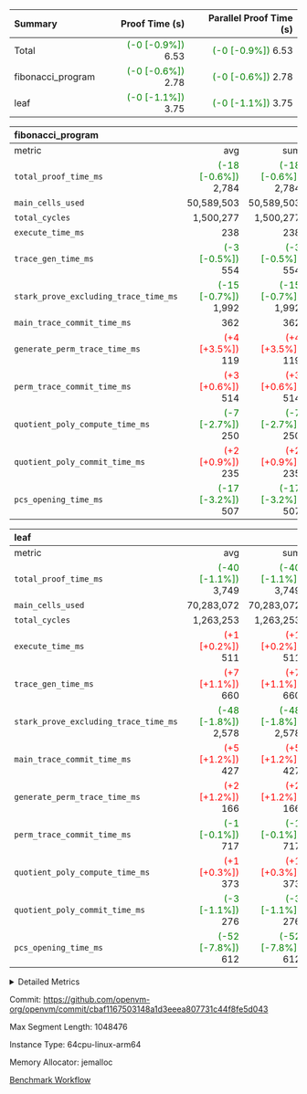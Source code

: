 | Summary | Proof Time (s) | Parallel Proof Time (s) |
|:---|---:|---:|
| Total | <span style='color: green'>(-0 [-0.9%])</span> 6.53 | <span style='color: green'>(-0 [-0.9%])</span> 6.53 |
| fibonacci_program | <span style='color: green'>(-0 [-0.6%])</span> 2.78 | <span style='color: green'>(-0 [-0.6%])</span> 2.78 |
| leaf | <span style='color: green'>(-0 [-1.1%])</span> 3.75 | <span style='color: green'>(-0 [-1.1%])</span> 3.75 |


| fibonacci_program |||||
|:---|---:|---:|---:|---:|
|metric|avg|sum|max|min|
| `total_proof_time_ms ` | <span style='color: green'>(-18 [-0.6%])</span> 2,784 | <span style='color: green'>(-18 [-0.6%])</span> 2,784 | <span style='color: green'>(-18 [-0.6%])</span> 2,784 | <span style='color: green'>(-18 [-0.6%])</span> 2,784 |
| `main_cells_used     ` |  50,589,503 |  50,589,503 |  50,589,503 |  50,589,503 |
| `total_cycles        ` |  1,500,277 |  1,500,277 |  1,500,277 |  1,500,277 |
| `execute_time_ms     ` |  238 |  238 |  238 |  238 |
| `trace_gen_time_ms   ` | <span style='color: green'>(-3 [-0.5%])</span> 554 | <span style='color: green'>(-3 [-0.5%])</span> 554 | <span style='color: green'>(-3 [-0.5%])</span> 554 | <span style='color: green'>(-3 [-0.5%])</span> 554 |
| `stark_prove_excluding_trace_time_ms` | <span style='color: green'>(-15 [-0.7%])</span> 1,992 | <span style='color: green'>(-15 [-0.7%])</span> 1,992 | <span style='color: green'>(-15 [-0.7%])</span> 1,992 | <span style='color: green'>(-15 [-0.7%])</span> 1,992 |
| `main_trace_commit_time_ms` |  362 |  362 |  362 |  362 |
| `generate_perm_trace_time_ms` | <span style='color: red'>(+4 [+3.5%])</span> 119 | <span style='color: red'>(+4 [+3.5%])</span> 119 | <span style='color: red'>(+4 [+3.5%])</span> 119 | <span style='color: red'>(+4 [+3.5%])</span> 119 |
| `perm_trace_commit_time_ms` | <span style='color: red'>(+3 [+0.6%])</span> 514 | <span style='color: red'>(+3 [+0.6%])</span> 514 | <span style='color: red'>(+3 [+0.6%])</span> 514 | <span style='color: red'>(+3 [+0.6%])</span> 514 |
| `quotient_poly_compute_time_ms` | <span style='color: green'>(-7 [-2.7%])</span> 250 | <span style='color: green'>(-7 [-2.7%])</span> 250 | <span style='color: green'>(-7 [-2.7%])</span> 250 | <span style='color: green'>(-7 [-2.7%])</span> 250 |
| `quotient_poly_commit_time_ms` | <span style='color: red'>(+2 [+0.9%])</span> 235 | <span style='color: red'>(+2 [+0.9%])</span> 235 | <span style='color: red'>(+2 [+0.9%])</span> 235 | <span style='color: red'>(+2 [+0.9%])</span> 235 |
| `pcs_opening_time_ms ` | <span style='color: green'>(-17 [-3.2%])</span> 507 | <span style='color: green'>(-17 [-3.2%])</span> 507 | <span style='color: green'>(-17 [-3.2%])</span> 507 | <span style='color: green'>(-17 [-3.2%])</span> 507 |

| leaf |||||
|:---|---:|---:|---:|---:|
|metric|avg|sum|max|min|
| `total_proof_time_ms ` | <span style='color: green'>(-40 [-1.1%])</span> 3,749 | <span style='color: green'>(-40 [-1.1%])</span> 3,749 | <span style='color: green'>(-40 [-1.1%])</span> 3,749 | <span style='color: green'>(-40 [-1.1%])</span> 3,749 |
| `main_cells_used     ` |  70,283,072 |  70,283,072 |  70,283,072 |  70,283,072 |
| `total_cycles        ` |  1,263,253 |  1,263,253 |  1,263,253 |  1,263,253 |
| `execute_time_ms     ` | <span style='color: red'>(+1 [+0.2%])</span> 511 | <span style='color: red'>(+1 [+0.2%])</span> 511 | <span style='color: red'>(+1 [+0.2%])</span> 511 | <span style='color: red'>(+1 [+0.2%])</span> 511 |
| `trace_gen_time_ms   ` | <span style='color: red'>(+7 [+1.1%])</span> 660 | <span style='color: red'>(+7 [+1.1%])</span> 660 | <span style='color: red'>(+7 [+1.1%])</span> 660 | <span style='color: red'>(+7 [+1.1%])</span> 660 |
| `stark_prove_excluding_trace_time_ms` | <span style='color: green'>(-48 [-1.8%])</span> 2,578 | <span style='color: green'>(-48 [-1.8%])</span> 2,578 | <span style='color: green'>(-48 [-1.8%])</span> 2,578 | <span style='color: green'>(-48 [-1.8%])</span> 2,578 |
| `main_trace_commit_time_ms` | <span style='color: red'>(+5 [+1.2%])</span> 427 | <span style='color: red'>(+5 [+1.2%])</span> 427 | <span style='color: red'>(+5 [+1.2%])</span> 427 | <span style='color: red'>(+5 [+1.2%])</span> 427 |
| `generate_perm_trace_time_ms` | <span style='color: red'>(+2 [+1.2%])</span> 166 | <span style='color: red'>(+2 [+1.2%])</span> 166 | <span style='color: red'>(+2 [+1.2%])</span> 166 | <span style='color: red'>(+2 [+1.2%])</span> 166 |
| `perm_trace_commit_time_ms` | <span style='color: green'>(-1 [-0.1%])</span> 717 | <span style='color: green'>(-1 [-0.1%])</span> 717 | <span style='color: green'>(-1 [-0.1%])</span> 717 | <span style='color: green'>(-1 [-0.1%])</span> 717 |
| `quotient_poly_compute_time_ms` | <span style='color: red'>(+1 [+0.3%])</span> 373 | <span style='color: red'>(+1 [+0.3%])</span> 373 | <span style='color: red'>(+1 [+0.3%])</span> 373 | <span style='color: red'>(+1 [+0.3%])</span> 373 |
| `quotient_poly_commit_time_ms` | <span style='color: green'>(-3 [-1.1%])</span> 276 | <span style='color: green'>(-3 [-1.1%])</span> 276 | <span style='color: green'>(-3 [-1.1%])</span> 276 | <span style='color: green'>(-3 [-1.1%])</span> 276 |
| `pcs_opening_time_ms ` | <span style='color: green'>(-52 [-7.8%])</span> 612 | <span style='color: green'>(-52 [-7.8%])</span> 612 | <span style='color: green'>(-52 [-7.8%])</span> 612 | <span style='color: green'>(-52 [-7.8%])</span> 612 |



<details>
<summary>Detailed Metrics</summary>

| group | num_segments | keygen_time_ms | commit_exe_time_ms |
| --- | --- | --- | --- |
| fibonacci_program | 1 | 255 | 6 | 

| group | air_name | quotient_deg | interactions | constraints |
| --- | --- | --- | --- | --- |
| fibonacci_program | AccessAdapterAir<16> | 2 | 5 | 12 | 
| fibonacci_program | AccessAdapterAir<2> | 2 | 5 | 12 | 
| fibonacci_program | AccessAdapterAir<32> | 2 | 5 | 12 | 
| fibonacci_program | AccessAdapterAir<4> | 2 | 5 | 12 | 
| fibonacci_program | AccessAdapterAir<8> | 2 | 5 | 12 | 
| fibonacci_program | BitwiseOperationLookupAir<8> | 2 | 2 | 4 | 
| fibonacci_program | MemoryMerkleAir<8> | 2 | 4 | 39 | 
| fibonacci_program | PersistentBoundaryAir<8> | 2 | 3 | 7 | 
| fibonacci_program | PhantomAir | 2 | 3 | 5 | 
| fibonacci_program | Poseidon2PeripheryAir<BabyBearParameters>, 1> | 2 | 1 | 286 | 
| fibonacci_program | ProgramAir | 1 | 1 | 4 | 
| fibonacci_program | RangeTupleCheckerAir<2> | 1 | 1 | 4 | 
| fibonacci_program | Rv32HintStoreAir | 2 | 18 | 28 | 
| fibonacci_program | VariableRangeCheckerAir | 1 | 1 | 4 | 
| fibonacci_program | VmAirWrapper<Rv32BaseAluAdapterAir, BaseAluCoreAir<4, 8> | 2 | 20 | 37 | 
| fibonacci_program | VmAirWrapper<Rv32BaseAluAdapterAir, LessThanCoreAir<4, 8> | 2 | 18 | 40 | 
| fibonacci_program | VmAirWrapper<Rv32BaseAluAdapterAir, ShiftCoreAir<4, 8> | 2 | 24 | 91 | 
| fibonacci_program | VmAirWrapper<Rv32BranchAdapterAir, BranchEqualCoreAir<4> | 2 | 11 | 20 | 
| fibonacci_program | VmAirWrapper<Rv32BranchAdapterAir, BranchLessThanCoreAir<4, 8> | 2 | 13 | 35 | 
| fibonacci_program | VmAirWrapper<Rv32CondRdWriteAdapterAir, Rv32JalLuiCoreAir> | 2 | 10 | 18 | 
| fibonacci_program | VmAirWrapper<Rv32JalrAdapterAir, Rv32JalrCoreAir> | 2 | 16 | 20 | 
| fibonacci_program | VmAirWrapper<Rv32LoadStoreAdapterAir, LoadSignExtendCoreAir<4, 8> | 2 | 18 | 33 | 
| fibonacci_program | VmAirWrapper<Rv32LoadStoreAdapterAir, LoadStoreCoreAir<4> | 2 | 17 | 40 | 
| fibonacci_program | VmAirWrapper<Rv32MultAdapterAir, DivRemCoreAir<4, 8> | 2 | 25 | 84 | 
| fibonacci_program | VmAirWrapper<Rv32MultAdapterAir, MulHCoreAir<4, 8> | 2 | 24 | 31 | 
| fibonacci_program | VmAirWrapper<Rv32MultAdapterAir, MultiplicationCoreAir<4, 8> | 2 | 19 | 19 | 
| fibonacci_program | VmAirWrapper<Rv32RdWriteAdapterAir, Rv32AuipcCoreAir> | 2 | 12 | 14 | 
| fibonacci_program | VmConnectorAir | 2 | 5 | 11 | 
| leaf | AccessAdapterAir<2> | 2 | 5 | 12 | 
| leaf | AccessAdapterAir<4> | 2 | 5 | 12 | 
| leaf | AccessAdapterAir<8> | 2 | 5 | 12 | 
| leaf | FriReducedOpeningAir | 2 | 39 | 71 | 
| leaf | JalRangeCheckAir | 2 | 9 | 14 | 
| leaf | NativePoseidon2Air<BabyBearParameters>, 1> | 2 | 136 | 572 | 
| leaf | PhantomAir | 2 | 3 | 5 | 
| leaf | ProgramAir | 1 | 1 | 4 | 
| leaf | VariableRangeCheckerAir | 1 | 1 | 4 | 
| leaf | VmAirWrapper<AluNativeAdapterAir, FieldArithmeticCoreAir> | 2 | 15 | 27 | 
| leaf | VmAirWrapper<BranchNativeAdapterAir, BranchEqualCoreAir<1> | 2 | 11 | 25 | 
| leaf | VmAirWrapper<NativeAdapterAir<2, 0>, PublicValuesCoreAir> | 2 | 11 | 30 | 
| leaf | VmAirWrapper<NativeLoadStoreAdapterAir<1>, NativeLoadStoreCoreAir<1> | 2 | 15 | 20 | 
| leaf | VmAirWrapper<NativeLoadStoreAdapterAir<4>, NativeLoadStoreCoreAir<4> | 2 | 15 | 20 | 
| leaf | VmAirWrapper<NativeVectorizedAdapterAir<4>, FieldExtensionCoreAir> | 2 | 15 | 27 | 
| leaf | VmConnectorAir | 2 | 5 | 11 | 
| leaf | VolatileBoundaryAir | 2 | 7 | 19 | 

| group | air_name | idx | rows | prep_cols | perm_cols | main_cols | cells |
| --- | --- | --- | --- | --- | --- | --- | --- |
| leaf | AccessAdapterAir<2> | 0 | 262,144 |  | 16 | 11 | 7,077,888 | 
| leaf | AccessAdapterAir<4> | 0 | 131,072 |  | 16 | 13 | 3,801,088 | 
| leaf | AccessAdapterAir<8> | 0 | 4,096 |  | 16 | 17 | 135,168 | 
| leaf | FriReducedOpeningAir | 0 | 524,288 |  | 84 | 27 | 58,195,968 | 
| leaf | JalRangeCheckAir | 0 | 65,536 |  | 28 | 12 | 2,621,440 | 
| leaf | NativePoseidon2Air<BabyBearParameters>, 1> | 0 | 65,536 |  | 312 | 398 | 46,530,560 | 
| leaf | PhantomAir | 0 | 32,768 |  | 12 | 6 | 589,824 | 
| leaf | ProgramAir | 0 | 131,072 |  | 8 | 10 | 2,359,296 | 
| leaf | VariableRangeCheckerAir | 0 | 262,144 | 2 | 8 | 1 | 2,359,296 | 
| leaf | VmAirWrapper<AluNativeAdapterAir, FieldArithmeticCoreAir> | 0 | 1,048,576 |  | 36 | 29 | 68,157,440 | 
| leaf | VmAirWrapper<BranchNativeAdapterAir, BranchEqualCoreAir<1> | 0 | 131,072 |  | 28 | 23 | 6,684,672 | 
| leaf | VmAirWrapper<NativeAdapterAir<2, 0>, PublicValuesCoreAir> | 0 | 64 |  | 28 | 27 | 3,520 | 
| leaf | VmAirWrapper<NativeLoadStoreAdapterAir<1>, NativeLoadStoreCoreAir<1> | 0 | 524,288 |  | 40 | 21 | 31,981,568 | 
| leaf | VmAirWrapper<NativeLoadStoreAdapterAir<4>, NativeLoadStoreCoreAir<4> | 0 | 131,072 |  | 40 | 27 | 8,781,824 | 
| leaf | VmAirWrapper<NativeVectorizedAdapterAir<4>, FieldExtensionCoreAir> | 0 | 131,072 |  | 36 | 38 | 9,699,328 | 
| leaf | VmConnectorAir | 0 | 2 | 1 | 16 | 5 | 42 | 
| leaf | VolatileBoundaryAir | 0 | 131,072 |  | 20 | 12 | 4,194,304 | 

| group | air_name | segment | rows | prep_cols | perm_cols | main_cols | cells |
| --- | --- | --- | --- | --- | --- | --- | --- |
| fibonacci_program | AccessAdapterAir<8> | 0 | 128 |  | 16 | 17 | 4,224 | 
| fibonacci_program | BitwiseOperationLookupAir<8> | 0 | 65,536 | 3 | 8 | 2 | 655,360 | 
| fibonacci_program | MemoryMerkleAir<8> | 0 | 512 |  | 16 | 32 | 24,576 | 
| fibonacci_program | PersistentBoundaryAir<8> | 0 | 128 |  | 12 | 20 | 4,096 | 
| fibonacci_program | PhantomAir | 0 | 1 |  | 12 | 6 | 18 | 
| fibonacci_program | Poseidon2PeripheryAir<BabyBearParameters>, 1> | 0 | 256 |  | 8 | 300 | 78,848 | 
| fibonacci_program | ProgramAir | 0 | 8,192 |  | 8 | 10 | 147,456 | 
| fibonacci_program | RangeTupleCheckerAir<2> | 0 | 524,288 | 2 | 8 | 1 | 4,718,592 | 
| fibonacci_program | Rv32HintStoreAir | 0 | 4 |  | 44 | 32 | 304 | 
| fibonacci_program | VariableRangeCheckerAir | 0 | 262,144 | 2 | 8 | 1 | 2,359,296 | 
| fibonacci_program | VmAirWrapper<Rv32BaseAluAdapterAir, BaseAluCoreAir<4, 8> | 0 | 1,048,576 |  | 52 | 36 | 92,274,688 | 
| fibonacci_program | VmAirWrapper<Rv32BaseAluAdapterAir, LessThanCoreAir<4, 8> | 0 | 524,288 |  | 40 | 37 | 40,370,176 | 
| fibonacci_program | VmAirWrapper<Rv32BranchAdapterAir, BranchEqualCoreAir<4> | 0 | 262,144 |  | 28 | 26 | 14,155,776 | 
| fibonacci_program | VmAirWrapper<Rv32BranchAdapterAir, BranchLessThanCoreAir<4, 8> | 0 | 8 |  | 32 | 32 | 512 | 
| fibonacci_program | VmAirWrapper<Rv32CondRdWriteAdapterAir, Rv32JalLuiCoreAir> | 0 | 131,072 |  | 28 | 18 | 6,029,312 | 
| fibonacci_program | VmAirWrapper<Rv32JalrAdapterAir, Rv32JalrCoreAir> | 0 | 32 |  | 36 | 28 | 2,048 | 
| fibonacci_program | VmAirWrapper<Rv32LoadStoreAdapterAir, LoadStoreCoreAir<4> | 0 | 128 |  | 52 | 41 | 11,904 | 
| fibonacci_program | VmAirWrapper<Rv32RdWriteAdapterAir, Rv32AuipcCoreAir> | 0 | 16 |  | 28 | 20 | 768 | 
| fibonacci_program | VmConnectorAir | 0 | 2 | 1 | 16 | 5 | 42 | 

| group | idx | trace_gen_time_ms | total_proof_time_ms | total_cycles | total_cells | stark_prove_excluding_trace_time_ms | quotient_poly_compute_time_ms | quotient_poly_commit_time_ms | perm_trace_commit_time_ms | pcs_opening_time_ms | main_trace_commit_time_ms | main_cells_used | generate_perm_trace_time_ms | execute_time_ms |
| --- | --- | --- | --- | --- | --- | --- | --- | --- | --- | --- | --- | --- | --- | --- |
| leaf | 0 | 660 | 3,749 | 1,263,253 | 253,173,226 | 2,578 | 373 | 276 | 717 | 612 | 427 | 70,283,072 | 166 | 511 | 

| group | idx | trace_height_constraint | weighted_sum | threshold |
| --- | --- | --- | --- | --- |
| leaf | 0 | 0 | 5,439,620 | 2,013,265,921 | 
| leaf | 0 | 1 | 26,751,232 | 2,013,265,921 | 
| leaf | 0 | 2 | 2,719,810 | 2,013,265,921 | 
| leaf | 0 | 3 | 26,878,212 | 2,013,265,921 | 
| leaf | 0 | 4 | 131,072 | 2,013,265,921 | 
| leaf | 0 | 5 | 62,313,162 | 2,013,265,921 | 

| group | segment | trace_gen_time_ms | total_proof_time_ms | total_cycles | total_cells | stark_prove_excluding_trace_time_ms | quotient_poly_compute_time_ms | quotient_poly_commit_time_ms | perm_trace_commit_time_ms | pcs_opening_time_ms | main_trace_commit_time_ms | main_cells_used | generate_perm_trace_time_ms | execute_time_ms |
| --- | --- | --- | --- | --- | --- | --- | --- | --- | --- | --- | --- | --- | --- | --- |
| fibonacci_program | 0 | 554 | 2,784 | 1,500,277 | 160,837,996 | 1,992 | 250 | 235 | 514 | 507 | 362 | 50,589,503 | 119 | 238 | 

| group | segment | trace_height_constraint | weighted_sum | threshold |
| --- | --- | --- | --- | --- |
| fibonacci_program | 0 | 0 | 3,932,542 | 2,013,265,921 | 
| fibonacci_program | 0 | 1 | 10,749,400 | 2,013,265,921 | 
| fibonacci_program | 0 | 2 | 1,966,271 | 2,013,265,921 | 
| fibonacci_program | 0 | 3 | 10,749,532 | 2,013,265,921 | 
| fibonacci_program | 0 | 4 | 1,664 | 2,013,265,921 | 
| fibonacci_program | 0 | 5 | 640 | 2,013,265,921 | 
| fibonacci_program | 0 | 6 | 7,209,100 | 2,013,265,921 | 
| fibonacci_program | 0 | 7 |  | 2,013,265,921 | 
| fibonacci_program | 0 | 8 | 35,535,101 | 2,013,265,921 | 

</details>


Commit: https://github.com/openvm-org/openvm/commit/cbaf1167503148a1d3eeea807731c44f8fe5d043

Max Segment Length: 1048476

Instance Type: 64cpu-linux-arm64

Memory Allocator: jemalloc

[Benchmark Workflow](https://github.com/openvm-org/openvm/actions/runs/14184287975)
